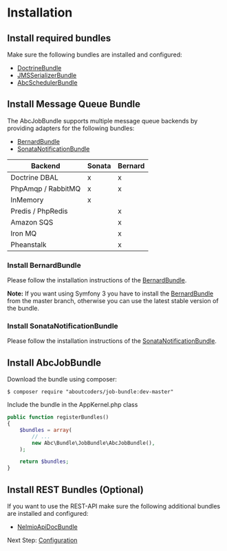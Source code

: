 Installation
============

## Install required bundles

Make sure the following bundles are installed and configured:

* [DoctrineBundle](http://symfony.com/doc/master/bundles/DoctrineBundle/index.html)
* [JMSSerializerBundle](https://github.com/schmittjoh/JMSSerializerBundle)
* [AbcSchedulerBundle](https://github.com/aboutcoders/scheduler-bundle)

## Install Message Queue Bundle

The AbcJobBundle supports multiple message queue backends by providing adapters for the following bundles:

* [BernardBundle](https://github.com/bernardphp/BernardBundle)
* [SonataNotificationBundle](https://github.com/sonata-project/SonataNotificationBundle)


| Backend            | Sonata | Bernard |
|--------------------|--------|---------|
| Doctrine DBAL      |    x   |    x    |
| PhpAmqp / RabbitMQ |    x   |    x    |
| InMemory           |    x   |         |
| Predis / PhpRedis  |        |    x    |
| Amazon SQS         |        |    x    |
| Iron MQ            |        |    x    |
| Pheanstalk         |        |    x    |
 
### Install BernardBundle

Please follow the installation instructions of the  [BernardBundle](https://github.com/bernardphp/BernardBundle).

__Note:__ If you want using Symfony 3 you have to install the [BernardBundle](https://github.com/bernardphp/BernardBundle) from the master branch, otherwise you can use the latest stable version of the bundle.
 
### Install SonataNotificationBundle

Please follow the installation instructions of the [SonataNotificationBundle](https://github.com/sonata-project/SonataNotificationBundle).

## Install AbcJobBundle

Download the bundle using composer:

```
$ composer require "aboutcoders/job-bundle:dev-master"
```

Include the bundle in the AppKernel.php class

```php
public function registerBundles()
{
    $bundles = array(
        // ...
        new Abc\Bundle\JobBundle\AbcJobBundle(),
    );

    return $bundles;
}
```

## Install REST Bundles (Optional)

If you want to use the REST-API make sure the following additional bundles are installed and configured:

* [NelmioApiDocBundle](https://github.com/nelmio/NelmioApiDocBundle)

Next Step: [Configuration](./configuration.md)